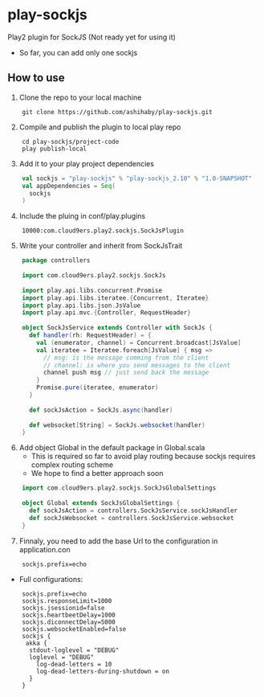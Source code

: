 play-sockjs
===========

Play2 plugin for SockJS (Not ready yet for using it)
* So far, you can add only one sockjs

## How to use

 1. Clone the repo to your local machine

```
	git clone https://github.com/ashihaby/play-sockjs.git
```
 2. Compile and publish the plugin to local play repo

```
	cd play-sockjs/project-code
	play publish-local
```
 3. Add it to your play project dependencies

```scala
	val sockjs = "play-sockjs" % "play-sockjs_2.10" % "1.0-SNAPSHOT"
	val appDependencies = Seq(
	  sockjs
	)
```
4. Include the pluing in conf/play.plugins

```
	10000:com.cloud9ers.play2.sockjs.SockJsPlugin
```
5. Write your controller and inherit from SockJsTrait

```scala
	package controllers
	
	import com.cloud9ers.play2.sockjs.SockJs
	
	import play.api.libs.concurrent.Promise
	import play.api.libs.iteratee.{Concurrent, Iteratee}
	import play.api.libs.json.JsValue
	import play.api.mvc.{Controller, RequestHeader}
	
	object SockJsService extends Controller with SockJs {
	  def handler(rh: RequestHeader) = {
	    val (enumerator, channel) = Concurrent.broadcast[JsValue]
	    val iteratee = Iteratee.foreach[JsValue] { msg =>
	      // msg: is the message comming from the client
	      // channel: is where you send messages to the client
	      channel push msg // just send back the message
	    }
	    Promise.pure(iteratee, enumerator)
	  }
	
	  def sockJsAction = SockJs.async(handler)
	
	  def websocket[String] = SockJs.websocket(handler)
	}
```
6. Add object Global in the default package in Global.scala
	* This is required so far to avoid play routing because sockjs requires complex routing scheme
	* We hope to find a better approach soon

```scala
	import com.cloud9ers.play2.sockjs.SockJsGlobalSettings
	
	object Global extends SockJsGlobalSettings {
	  def sockJsAction = controllers.SockJsService.sockJsHandler
	  def sockJsWebsocket = controllers.SockJsService.websocket
	}
```
7. Finnaly, you need to add the base Url to the configuration in application.con
```
	sockjs.prefix=echo
```

* Full configurations:

```
	sockjs.prefix=echo
	sockjs.responseLimit=1000
	sockjs.jsessionid=false
	sockjs.heartbeetDelay=1000
	sockjs.diconnectDelay=5000
	sockjs.websocketEnabled=false
	sockjs {
	 akka {
	  stdout-loglevel = "DEBUG"
	  loglevel = "DEBUG"
	    log-dead-letters = 10
	    log-dead-letters-during-shutdown = on
	  }
	}
```
